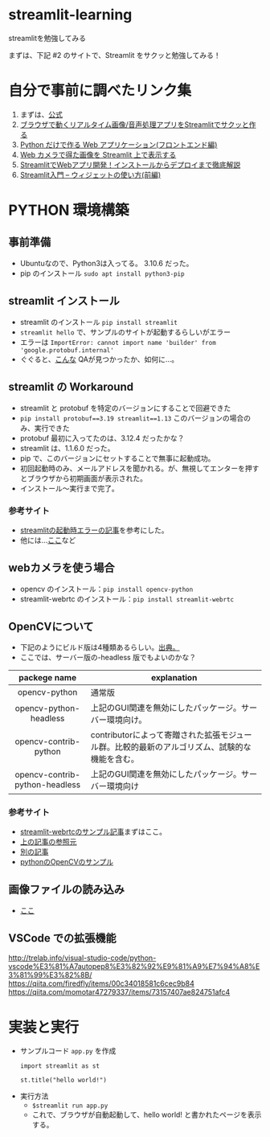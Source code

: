 # streamlit-learning
streamlitを勉強してみる

まずは、下記 #2 のサイトで、Streamlit をサクッと勉強してみる！

# 自分で事前に調べたリンク集
1. まずは、[公式](https://streamlit.io/)
2. [ブラウザで動くリアルタイム画像/音声処理アプリをStreamlitでサクッと作る](https://zenn.dev/whitphx/articles/streamlit-realtime-cv-app)
3. [Python だけで作る Web アプリケーション(フロントエンド編)](https://zenn.dev/alivelimb/books/python-web-frontend)
4. [Web カメラで得た画像を Streamlit 上で表示する](https://qiita.com/SatoshiTerasaki/items/f1724d68deecdc14103f)
5. [StreamlitでWebアプリ開発！インストールからデプロイまで徹底解説](https://camp.trainocate.co.jp/magazine/streamlit-web/)
6. [Streamlit入門 – ウィジェットの使い方(前編)](https://data-analytics.fun/2022/06/26/streamlit-widget-1/)

# PYTHON 環境構築
## 事前準備
* Ubuntuなので、Python3は入ってる。 3.10.6 だった。
* pip のインストール `sudo apt install python3-pip`
## streamlit インストール
* streamlit のインストール `pip install streamlit`
* `streamlit hello` で、サンプルのサイトが起動するらしいがエラー
* エラーは `ImportError: cannot import name 'builder' from 'google.protobuf.internal'`
* ぐぐると、[こんな](https://discuss.streamlit.io/t/streamlit-1-16-error-when-running-app-with-local-tunnel-possibly-related-to-incorrect-protobuf-version/35094) QAが見つかったか、如何に…。

## streamlit の Workaround
* streamlit と protobuf を特定のバージョンにすることで回避できた
* `pip install protobuf==3.19 streamlit==1.13` このバージョンの場合のみ、実行できた
* protobuf 最初に入ってたのは、3.12.4 だったかな？
* streamlit は、1.1.6.0 だった。
* pip で、このバージョンにセットすることで無事に起動成功。
* 初回起動時のみ、メールアドレスを聞かれる。が、無視してエンターを押すとブラウザから初期画面が表示された。
* インストール〜実行まで完了。
### 参考サイト
* [streamlitの起動時エラーの記事](https://community.deepnote.com/c/ask-anything/install-streamlit-in-deepnote)を参考にした。
* 他には…[ここ](https://discuss.streamlit.io/t/streamlit-1-16-error-when-running-app-with-local-tunnel-possibly-related-to-incorrect-protobuf-version/35094)など

## webカメラを使う場合
* opencv のインストール：`pip install opencv-python`
* streamlit-webrtc のインストール：`pip install streamlit-webrtc`

## OpenCVについて
* 下記のようにビルド版は4種類あるらしい。[出典。](https://a244.hateblo.jp/entry/2018/09/04/190000)
* ここでは、サーバー版の-headless 版でもよいのかな？

|packege name|explanation|
|:---:|---|
|opencv-python|通常版|
|opencv-python-headless|上記のGUI関連を無効にしたパッケージ。サーバー環境向け。|
|opencv-contrib-python|contributorによって寄贈された拡張モジュール群。比較的最新のアルゴリズム、試験的な機能を含む。|
|opencv-contrib-python-headless|上記のGUI関連を無効にしたパッケージ。サーバー環境向け|

### 参考サイト
* [streamlit-webrtcのサンプル記事](https://qiita.com/kotai2003/items/fe7dedd03ed049ac0265)まずはここ。
* [上の記事の参照元](https://zenn.dev/whitphx/articles/streamlit-realtime-cv-app#%E5%BF%85%E8%A6%81%E3%81%AA%E3%83%91%E3%83%83%E3%82%B1%E3%83%BC%E3%82%B8%E3%81%AE%E3%82%A4%E3%83%B3%E3%82%B9%E3%83%88%E3%83%BC%E3%83%AB)
* [別の記事](https://qiita.com/SatoshiTerasaki/items/f1724d68deecdc14103f#%E5%BF%85%E8%A6%81%E3%81%AA%E3%83%A2%E3%82%B8%E3%83%A5%E3%83%BC%E3%83%AB%E3%82%92%E3%82%A4%E3%83%B3%E3%83%9D%E3%83%BC%E3%83%88)
* [pythonのOpenCVのサンプル](https://camp.trainocate.co.jp/magazine/python-opencv/)

## 画像ファイルの読み込み
* [ここ](https://cafe-mickey.com/python/streamlit-6/)

## VSCode での拡張機能
http://trelab.info/visual-studio-code/python-vscode%E3%81%A7autopep8%E3%82%92%E9%81%A9%E7%94%A8%E3%81%99%E3%82%8B/
https://qiita.com/firedfly/items/00c34018581c6cec9b84
https://qiita.com/momotar47279337/items/73157407ae824751afc4


# 実装と実行
* サンプルコード `app.py` を作成
    ```
    import streamlit as st

    st.title("hello world!")
    ```
* 実行方法
  * `$streamlit run app.py`
  * これで、ブラウザが自動起動して、hello world! と書かれたページを表示する。